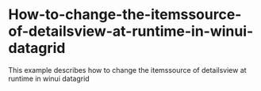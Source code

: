 # How-to-change-the-itemssource-of-detailsview-at-runtime-in-winui-datagrid
This example describes how to change the itemssource of detailsview at runtime in winui datagrid
